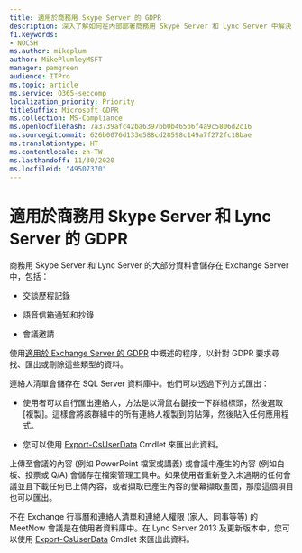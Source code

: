 ```yaml
---
title: 適用於商務用 Skype Server 的 GDPR
description: 深入了解如何在內部部署商務用 Skype Server 和 Lync Server 中解決 GDPR 需求。
f1.keywords:
- NOCSH
ms.author: mikeplum
author: MikePlumleyMSFT
manager: pamgreen
audience: ITPro
ms.topic: article
ms.service: O365-seccomp
localization_priority: Priority
titleSuffix: Microsoft GDPR
ms.collection: MS-Compliance
ms.openlocfilehash: 7a3739afc42ba6397bb0b465b6f4a9c5806d2c16
ms.sourcegitcommit: 626b0076d133e588cd28598c149a7f272fc18bae
ms.translationtype: HT
ms.contentlocale: zh-TW
ms.lasthandoff: 11/30/2020
ms.locfileid: "49507370"
---
```

# <a name="gdpr-for-skype-for-business-server-and-lync-server"></a>適用於商務用 Skype Server 和 Lync Server 的 GDPR

商務用 Skype Server 和 Lync Server 的大部分資料會儲存在 Exchange Server 中，包括：

-   交談歷程記錄

-   語音信箱通知和抄錄

-   會議邀請

使用[適用於 Exchange Server 的 GDPR](gdpr-for-exchange-server.md) 中概述的程序，以針對 GDPR 要求尋找、匯出或刪除這些類型的資料。

連絡人清單會儲存在 SQL Server 資料庫中。他們可以透過下列方式匯出：

-   使用者可以自行匯出連絡人，方法是以滑鼠右鍵按一下群組標頭，然後選取 [複製]。這樣會將該群組中的所有連絡人複製到剪貼簿，然後貼入任何應用程式。

-   您可以使用 [Export-CsUserData](https://docs.microsoft.com/powershell/module/skype/export-csuserdata) Cmdlet 來匯出此資料。

上傳至會議的內容 (例如 PowerPoint 檔案或講義) 或會議中產生的內容 (例如白板、投票或 Q/A) 會儲存在檔案管理工具中。如果使用者重新登入未過期的任何會議並且下載任何已上傳內容，或者擷取已產生內容的螢幕擷取畫面，那麼這個項目也可以匯出。

不在 Exchange 行事曆和連絡人清單和連絡人權限 (家人、同事等等) 的 MeetNow 會議是在使用者資料庫中。在 Lync Server 2013 及更新版本中，您可以使用 [Export-CsUserData](https://docs.microsoft.com/powershell/module/skype/export-csuserdata) Cmdlet 來匯出此資料。
